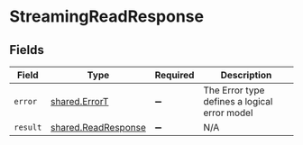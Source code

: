 # StreamingReadResponse


## Fields

| Field                                                             | Type                                                              | Required                                                          | Description                                                       |
| ----------------------------------------------------------------- | ----------------------------------------------------------------- | ----------------------------------------------------------------- | ----------------------------------------------------------------- |
| `error`                                                           | [shared.ErrorT](../../../sdk/models/shared/errort.md)             | :heavy_minus_sign:                                                | The Error type defines a logical error model                      |
| `result`                                                          | [shared.ReadResponse](../../../sdk/models/shared/readresponse.md) | :heavy_minus_sign:                                                | N/A                                                               |